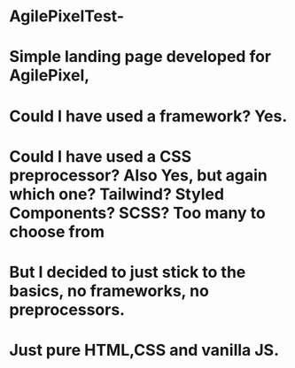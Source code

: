 # AgilePixelTest-
# Simple landing page developed for AgilePixel,
# Could I have used a framework? Yes. 
# Could I have used a CSS preprocessor? Also Yes, but again which one? Tailwind? Styled Components? SCSS? Too many to choose from
# But I decided to just stick to the basics, no frameworks, no preprocessors.
# Just pure HTML,CSS and vanilla JS.
